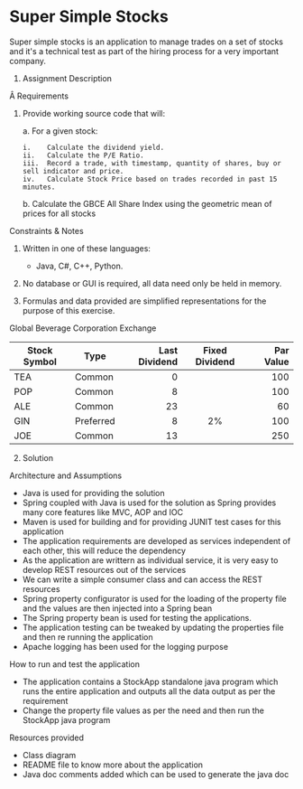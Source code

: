 # Super Simple Stocks
Super simple stocks is an application to manage trades on a set of stocks and it's a technical test as part of 
the hiring process for a very important company.

1. Assignment Description

Â Requirements

1.	Provide working source code that will:

    a.	For a given stock:
    
        i.    Calculate the dividend yield.
        ii.   Calculate the P/E Ratio.
        iii.  Record a trade, with timestamp, quantity of shares, buy or sell indicator and price.
        iv.   Calculate Stock Price based on trades recorded in past 15 minutes.

    b.	Calculate the GBCE All Share Index using the geometric mean of prices for all stocks

Constraints & Notes

1.	Written in one of these languages:
    
    * Java, C#, C++, Python.
    
2.	No database or GUI is required, all data need only be held in memory.

3.	Formulas and data provided are simplified representations for the purpose of this exercise.

Global Beverage Corporation Exchange

Stock Symbol  | Type | Last Dividend | Fixed Dividend | Par Value
------------- | ---- | ------------: | :------------: | --------: 
TEA           | Common    | 0  |    | 100
POP           | Common    | 8  |    | 100
ALE           | Common    | 23 |    | 60
GIN           | Preferred | 8  | 2% | 100
JOE           | Common    | 13 |    | 250



2. Solution

Architecture and Assumptions

* Java is used for providing the solution
* Spring coupled with Java is used for the solution as Spring provides many core features like MVC, AOP and IOC
* Maven is used for building and for providing JUNIT test cases for this application
* The application requirements are developed as services independent of each other, this will reduce the dependency
* As the application are writtern as individual service, it is very easy to develop REST resources out of the services
* We can write a simple consumer class and can access the REST resources
* Spring property configurator is used for the loading of the property file and the values are then injected into a Spring bean
* The Spring property bean is used for testing the applications.
* The application testing can be tweaked by updating the properties file and then re running the application
* Apache logging has been used for the logging purpose



How to run and test the application

* The application contains a StockApp standalone java program which runs the entire application and outputs all the data output as per the requirement
* Change the property file values as per the need and then run the StockApp java program


Resources provided

* Class diagram
* README file to know more about the application
* Java doc comments added which can be used to generate the java doc







 

 
